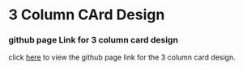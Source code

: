 # 3 Column CArd Design

### github page Link for 3 column card design


click  [here](https://smartempire007.github.io/3-Column-Design-Card/) to view the github page link for the 3 column card design.
